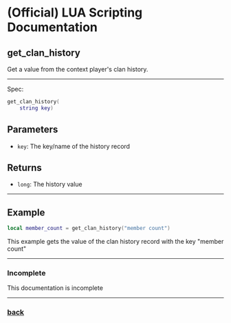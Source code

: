 
# (Official) LUA Scripting Documentation

## get_clan_history

Get a value from the context player's clan history.

___

Spec:

```lua
get_clan_history(
	string key)
```

## Parameters

- `key`: The key/name of the history record

## Returns

- `long`: The history value

___

## Example

```lua
local member_count = get_clan_history("member count")
```

This example gets the value of the clan history record with the key "member count"

___

### Incomplete

This documentation is incomplete

___

### [back](../history)
